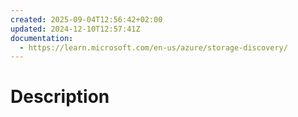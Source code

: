 ```yaml
---
created: 2025-09-04T12:56:42+02:00
updated: 2024-12-10T12:57:41Z
documentation:
  - https://learn.microsoft.com/en-us/azure/storage-discovery/
---
```

# Description